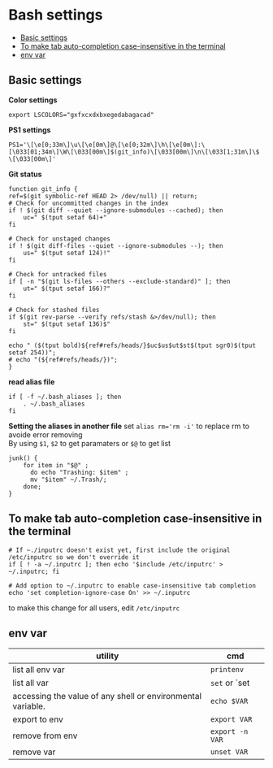 # Bash settings <!-- omit in toc -->

- [Basic settings](#basic-settings)
- [To make tab auto-completion case-insensitive in the terminal](#to-make-tab-auto-completion-case-insensitive-in-the-terminal)
- [env var](#env-var)

## Basic settings

**Color settings**
```shell
export LSCOLORS="gxfxcxdxbxegedabagacad"
```

**PS1 settings**
```shell
PS1='\[\e[0;33m\]\u\[\e[0m\]@\[\e[0;32m\]\h\[\e[0m\]:\[\033[01;34m\]\W\[\033[00m\]$(git_info)\[\033[00m\]\n\[\033[1;31m\]\$ \[\033[00m\]'
```

**Git status**
```shell
function git_info {
ref=$(git symbolic-ref HEAD 2> /dev/null) || return;
# Check for uncommitted changes in the index
if ! $(git diff --quiet --ignore-submodules --cached); then
    uc=" $(tput setaf 64)+"
fi

# Check for unstaged changes
if ! $(git diff-files --quiet --ignore-submodules --); then
    us=" $(tput setaf 124)!"
fi

# Check for untracked files
if [ -n "$(git ls-files --others --exclude-standard)" ]; then
    ut=" $(tput setaf 166)?"
fi

# Check for stashed files
if $(git rev-parse --verify refs/stash &>/dev/null); then
    st=" $(tput setaf 136)$"
fi

echo " ($(tput bold)${ref#refs/heads/}$uc$us$ut$st$(tput sgr0)$(tput setaf 254))";
# echo "(${ref#refs/heads/})";
}
```

**read alias file**
```shell
if [ -f ~/.bash_aliases ]; then
    . ~/.bash_aliases
fi
```
**Setting the aliases in another file**
set `alias rm='rm -i'` to replace rm to avoide error removing  
By using `$1`, `$2` to get paramaters or `$@` to get list
```shell
junk() {
    for item in "$@" ;
      do echo "Trashing: $item" ;
      mv "$item" ~/.Trash/;
    done;
}
```

## To make tab auto-completion case-insensitive in the terminal
```shell
# If ~./inputrc doesn't exist yet, first include the original /etc/inputrc so we don't override it
if [ ! -a ~/.inputrc ]; then echo '$include /etc/inputrc' > ~/.inputrc; fi

# Add option to ~/.inputrc to enable case-insensitive tab completion
echo 'set completion-ignore-case On' >> ~/.inputrc
```
to make this change for all users, edit `/etc/inputrc`

## env var
utility | cmd
-|-
list all env var | `printenv`  
list all var | `set` or `set | less` or `set | grep VAR`  
accessing the value of any shell or environmental variable. | `echo $VAR`
export to env | `export VAR`
remove from env | `export -n VAR`
remove var | `unset VAR`
